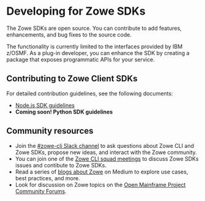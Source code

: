 # Developing for Zowe SDKs

The Zowe SDKs are open source. You can contribute to add features, enhancements, and bug fixes to the source code.

The functionality is currently limited to the interfaces provided by IBM z/OSMF. As a plug-in developer, you can enhance the SDK by creating a package that exposes programmatic APIs for your service.

## Contributing to Zowe Client SDKs

For detailed contribution guidelines, see the following documents:
- [Node.js SDK guidelines](https://github.com/zowe/zowe-cli/blob/master/docs/SDKGuidelines.md)
- **Coming soon! Python SDK guidelines**

## Community resources 

- Join the [#zowe-cli Slack channel](https://openmainframeproject.slack.com/) to ask questions about Zowe CLI and Zowe SDKs, propose new ideas, and interact with the Zowe community.
- You can join one of the [Zowe CLI squad meetings](https://lists.openmainframeproject.org/g/zowe-dev/calendar) to discuss Zowe SDKs issues and contibute to Zowe SDKs.
- Read a series of [blogs about Zowe](https://medium.com/zowe) on Medium to explore use cases, best practices, and more. 
- Look for discussion on Zowe topics on the [Open Mainframe Project Community Forums](https://community.openmainframeproject.org/c/zowe).


